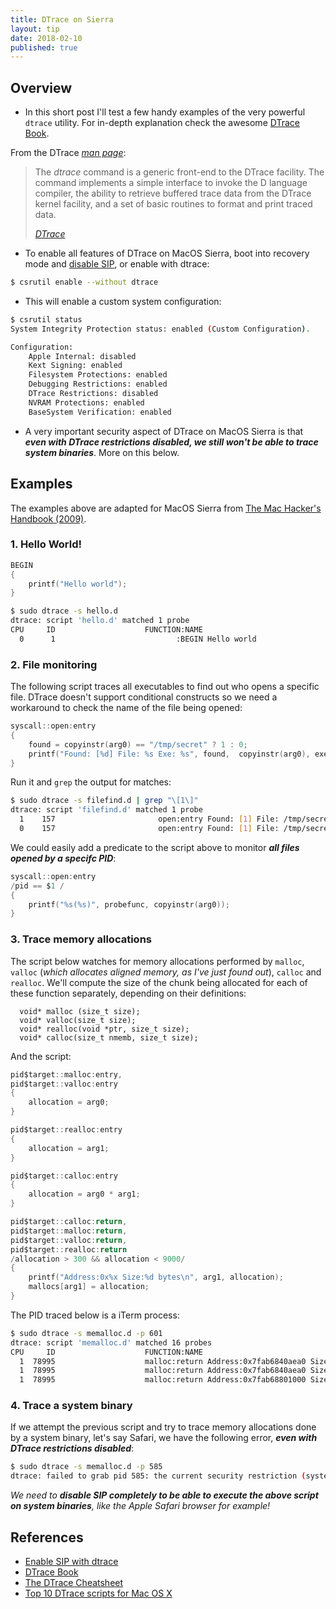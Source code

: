 ```yaml
---
title: DTrace on Sierra
layout: tip
date: 2018-02-10
published: true
---
```


## Overview

* In this short post I'll test a few handy examples of the very powerful ```dtrace``` utility. For in-depth explanation check the awesome [DTrace Book](http://www.brendangregg.com/dtracebook/index.html).

From the DTrace [_man page_]():

 <blockquote>
  <p> The <cite>dtrace</cite> command  is a generic front-end to the DTrace facility. The command implements a simple interface to invoke the D language compiler, the ability to retrieve buffered trace data from the DTrace kernel facility, and a set of basic routines to format and print traced data.</p>
  <cite><a target="_blank" href="https://developer.apple.com/legacy/library/documentation/Darwin/Reference/ManPages/man1/dtrace.1.html">DTrace</a></cite> </blockquote>

* To enable all features of DTrace on MacOS Sierra, boot into recovery mode and [disable SIP](http://craftware.xyz/tips/Disable-rootless.html), or enable with dtrace:

```bash
$ csrutil enable --without dtrace
```
* This will enable a custom system configuration:

```bash
$ csrutil status
System Integrity Protection status: enabled (Custom Configuration).

Configuration:
	Apple Internal: disabled
	Kext Signing: enabled
	Filesystem Protections: enabled
	Debugging Restrictions: enabled
	DTrace Restrictions: disabled
	NVRAM Protections: enabled
	BaseSystem Verification: enabled
```
* A very important security aspect of DTrace on MacOS Sierra is that __*even with DTrace restrictions disabled, we still won't be able to trace system binaries*__. More on this below.

## Examples

The examples above are adapted for MacOS Sierra from [The Mac Hacker's Handbook  (2009)](https://www.amazon.co.uk/Mac-Hackers-Handbook-Charlie-Miller/dp/0470395362/).

### 1. Hello World!

```c
BEGIN
{
    printf("Hello world");
}
```

```bash
$ sudo dtrace -s hello.d
dtrace: script 'hello.d' matched 1 probe
CPU     ID                    FUNCTION:NAME
  0      1                           :BEGIN Hello world
```

### 2. File monitoring

The following script traces all executables to find out who opens a specific file. DTrace doesn't support conditional constructs so we need a workaround to check the name of the file being opened:

```c
syscall::open:entry
{
    found = copyinstr(arg0) == "/tmp/secret" ? 1 : 0;
    printf("Found: [%d] File: %s Exe: %s", found,  copyinstr(arg0), execname);
}
```

Run it and ```grep``` the output for matches:

```bash
$ sudo dtrace -s filefind.d | grep "\[1\]"
dtrace: script 'filefind.d' matched 1 probe
  1    157                       open:entry Found: [1] File: /tmp/secret Exe: vim
  0    157                       open:entry Found: [1] File: /tmp/secret Exe: cat
```
  
We could easily add a predicate to the script above to monitor _**all files opened by a specifc PID**_:

```c
syscall::open:entry
/pid == $1 /
{
    printf("%s(%s)", probefunc, copyinstr(arg0));
}
```

### 3. Trace memory allocations

The script below watches for memory allocations performed by ```malloc```, ```valloc``` (_which allocates aligned memory, as I've just found out_), ```calloc``` and ```realloc```. We'll compute the size of the chunk being allocated for each of these function separately, depending on their definitions:

```
  void* malloc (size_t size);
  void* valloc(size_t size);
  void* realloc(void *ptr, size_t size);
  void* calloc(size_t nmemb, size_t size);
```

And the script:

```c
pid$target::malloc:entry,
pid$target::valloc:entry
{
    allocation = arg0;
}

pid$target::realloc:entry
{
    allocation = arg1;
}

pid$target::calloc:entry
{
    allocation = arg0 * arg1;
}

pid$target::calloc:return,
pid$target::malloc:return,
pid$target::valloc:return,
pid$target::realloc:return
/allocation > 300 && allocation < 9000/
{
    printf("Address:0x%x Size:%d bytes\n", arg1, allocation);
    mallocs[arg1] = allocation;
}
```

The PID traced below is a iTerm process:

```bash
$ sudo dtrace -s memalloc.d -p 601
dtrace: script 'memalloc.d' matched 16 probes
CPU     ID                    FUNCTION:NAME
  1  78995                    malloc:return Address:0x7fab6840aea0 Size:320 bytes
  1  78995                    malloc:return Address:0x7fab6840aea0 Size:320 bytes
  1  78995                    malloc:return Address:0x7fab68801000 Size:1024 bytes
```

### 4. Trace a system binary

If we attempt the previous script and try to trace memory allocations done by a system binary, let's say Safari, we have the following error, _**even with DTrace restrictions disabled**_:

```bash
$ sudo dtrace -s memalloc.d -p 585
dtrace: failed to grab pid 585: the current security restriction (system integrity protection enabled) prevents dtrace from attaching to an executable not signed with the [com.apple.security.get-task-allow] entitlement
```

_We need to __disable SIP completely to be able to execute the above script on system binaries__, like the Apple Safari browser for example!_


## References

* [Enable SIP with dtrace](https://apple.stackexchange.com/questions/208762/now-that-el-capitan-is-rootless-is-there-any-way-to-get-dtrace-working/)
* [DTrace Book](http://www.brendangregg.com/dtracebook/index.html)
* [The DTrace Cheatsheet](http://www.brendangregg.com/DTrace/DTrace-cheatsheet.pdf)
* [Top 10 DTrace scripts for Mac OS X](http://dtrace.org/blogs/brendan/2011/10/10/top-10-dtrace-scripts-for-mac-os-x)
